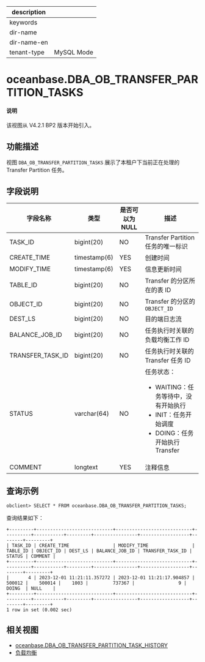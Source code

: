 |description||
|---|---|
|keywords||
|dir-name||
|dir-name-en||
|tenant-type|MySQL Mode|

# oceanbase.DBA_OB_TRANSFER_PARTITION_TASKS

<main id="notice" type='explain'>
  <h4>说明</h4>
  <p>该视图从 V4.2.1 BP2 版本开始引入。</p>
</main>

## 功能描述

视图 `DBA_OB_TRANSFER_PARTITION_TASKS` 展示了本租户下当前正在处理的 Transfer Partition 任务。

## 字段说明

| **字段名称** | **类型** | **是否可以为 NULL** | **描述** |
| --- | --- | --- | --- |
| TASK_ID          | bigint(20)   | NO   |  Transfer Partition 任务的唯一标识   |
| CREATE_TIME      | timestamp(6) | YES  |  创建时间   |
| MODIFY_TIME      | timestamp(6) | YES  |  信息更新时间   |
| TABLE_ID         | bigint(20)   | NO   |  Transfer 的分区所在的表 ID   |
| OBJECT_ID        | bigint(20)   | NO   |  Transfer 的分区的 `OBJECT_ID`   |
| DEST_LS          | bigint(20)   | NO   |  目的端日志流   |
| BALANCE_JOB_ID   | bigint(20)   | NO   |  任务执行时关联的负载均衡工作 ID   |
| TRANSFER_TASK_ID | bigint(20)   | NO   |  任务执行时关联的 Transfer 任务 ID   |
| STATUS           | varchar(64)  | NO   |  任务状态：<ul><li>WAITING：任务等待中，没有开始执行</li><li>INIT：任务开始调度</li><li>DOING：任务开始执行 Transfer</li></ul>   |
| COMMENT          | longtext     | YES  |  注释信息   |

## 查询示例

```shell
obclient> SELECT * FROM oceanbase.DBA_OB_TRANSFER_PARTITION_TASKS;
```

查询结果如下：

```shell
+---------+----------------------------+----------------------------+----------+-----------+---------+----------------+------------------+--------+---------+
| TASK_ID | CREATE_TIME                | MODIFY_TIME                | TABLE_ID | OBJECT_ID | DEST_LS | BALANCE_JOB_ID | TRANSFER_TASK_ID | STATUS | COMMENT |
+---------+----------------------------+----------------------------+----------+-----------+---------+----------------+------------------+--------+---------+
|       4 | 2023-12-01 11:21:11.357272 | 2023-12-01 11:21:17.904857 |   500012 |    500014 |    1003 |         737367 |                9 | DOING  | NULL    |
+---------+----------------------------+----------------------------+----------+-----------+---------+----------------+------------------+--------+---------+
1 row in set (0.002 sec)
```

## 相关视图

* [oceanbase.DBA_OB_TRANSFER_PARTITION_TASK_HISTORY](26000.dba_ob_transfer_partition_tasks_history-of-mysql-mode.md)
* [负载均衡]()